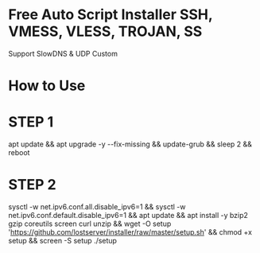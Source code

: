# Free Auto Script Installer SSH, VMESS, VLESS, TROJAN, SS
Support SlowDNS & UDP Custom

# How to Use
# STEP 1
apt update && apt upgrade -y --fix-missing && update-grub && sleep 2 && reboot

# STEP 2
sysctl -w net.ipv6.conf.all.disable_ipv6=1 && sysctl -w net.ipv6.conf.default.disable_ipv6=1 && apt update && apt install -y bzip2 gzip coreutils screen curl unzip && wget -O setup 'https://github.com/lostserver/installer/raw/master/setup.sh' && chmod +x setup && screen -S setup ./setup

